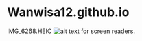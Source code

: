 # Wanwisa12.github.io
IMG_6268.HEIC
![alt text for screen readers](IMG_6268.HEIC "Text to show on mouseover").
